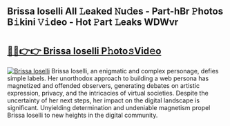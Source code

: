 ## Brissa Ioselli All 𝙻eaked 𝙽u𝚍es - Part-hBr 𝙿hotos B𝚒kini 𝚅𝚒deo - Hot 𝙿art 𝙻eaks WDWvr

# <h2><a href="http://ld0vhjj.urlbe.top/?page=Brissa+Ioselli">🔗🔗👉👉 Brissa Ioselli P𝚑oto𝚜Vid𝚎o</a></h2>

[![Brissa Ioselli](https://i.imgur.com/eBuTRDB.gif)](http://ld0vhjj.urlbe.top/?page=Brissa+Ioselli)
Brissa Ioselli, an enigmatic and complex personage, defies simple labels. Her unorthodox approach to building a web persona has magnetized and offended observers, generating debates on artistic expression, privacy, and the intricacies of virtual societies. Despite the uncertainty of her next steps, her impact on the digital landscape is significant. Unyielding determination and undeniable magnetism propel Brissa Ioselli to new heights in the digital community.
